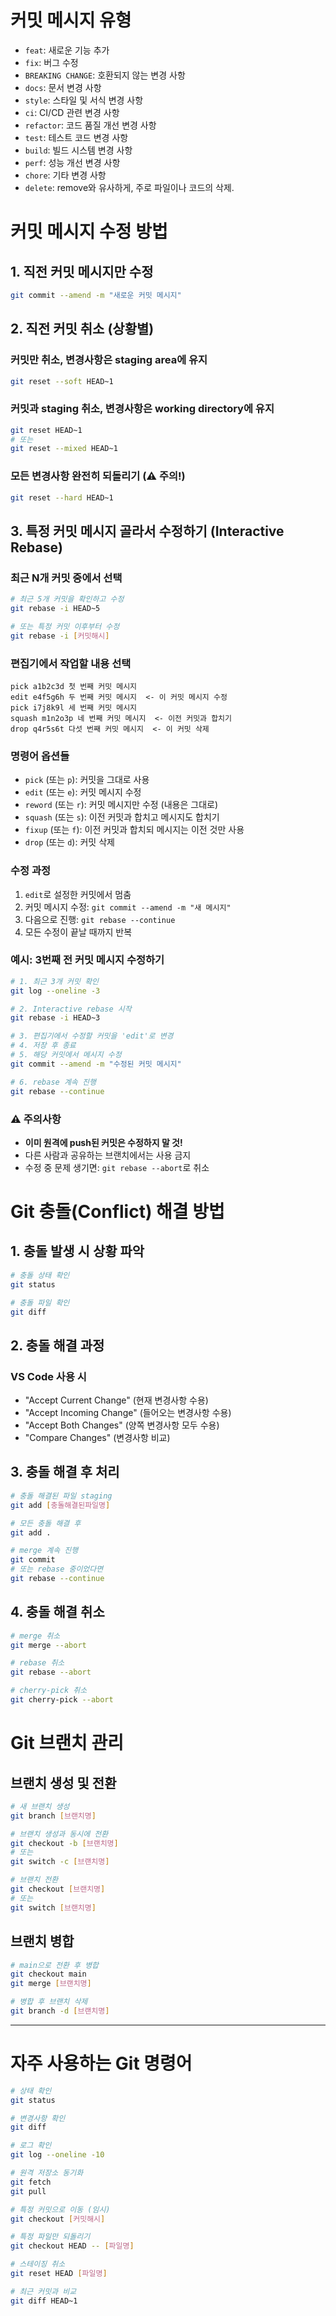 # 커밋 메시지 유형

- `feat`: 새로운 기능 추가
- `fix`: 버그 수정
- `BREAKING CHANGE`: 호환되지 않는 변경 사항
- `docs`: 문서 변경 사항
- `style`: 스타일 및 서식 변경 사항
- `ci`: CI/CD 관련 변경 사항
- `refactor`: 코드 품질 개선 변경 사항
- `test`: 테스트 코드 변경 사항
- `build`: 빌드 시스템 변경 사항
- `perf`: 성능 개선 변경 사항
- `chore`: 기타 변경 사항
- `delete`: remove와 유사하게, 주로 파일이나 코드의 삭제.

# 커밋 메시지 수정 방법

## 1. 직전 커밋 메시지만 수정

```bash
git commit --amend -m "새로운 커밋 메시지"
```

## 2. 직전 커밋 취소 (상황별)

### 커밋만 취소, 변경사항은 staging area에 유지

```bash
git reset --soft HEAD~1
```

### 커밋과 staging 취소, 변경사항은 working directory에 유지

```bash
git reset HEAD~1
# 또는
git reset --mixed HEAD~1
```

### 모든 변경사항 완전히 되돌리기 (⚠️ 주의!)

```bash
git reset --hard HEAD~1
```

## 3. 특정 커밋 메시지 골라서 수정하기 (Interactive Rebase)

### 최근 N개 커밋 중에서 선택

```bash
# 최근 5개 커밋을 확인하고 수정
git rebase -i HEAD~5

# 또는 특정 커밋 이후부터 수정
git rebase -i [커밋해시]
```

### 편집기에서 작업할 내용 선택

```
pick a1b2c3d 첫 번째 커밋 메시지
edit e4f5g6h 두 번째 커밋 메시지  <- 이 커밋 메시지 수정
pick i7j8k9l 세 번째 커밋 메시지
squash m1n2o3p 네 번째 커밋 메시지  <- 이전 커밋과 합치기
drop q4r5s6t 다섯 번째 커밋 메시지  <- 이 커밋 삭제
```

### 명령어 옵션들

- `pick` (또는 `p`): 커밋을 그대로 사용
- `edit` (또는 `e`): 커밋 메시지 수정
- `reword` (또는 `r`): 커밋 메시지만 수정 (내용은 그대로)
- `squash` (또는 `s`): 이전 커밋과 합치고 메시지도 합치기
- `fixup` (또는 `f`): 이전 커밋과 합치되 메시지는 이전 것만 사용
- `drop` (또는 `d`): 커밋 삭제

### 수정 과정

1. `edit`로 설정한 커밋에서 멈춤
2. 커밋 메시지 수정: `git commit --amend -m "새 메시지"`
3. 다음으로 진행: `git rebase --continue`
4. 모든 수정이 끝날 때까지 반복

### 예시: 3번째 전 커밋 메시지 수정하기

```bash
# 1. 최근 3개 커밋 확인
git log --oneline -3

# 2. Interactive rebase 시작
git rebase -i HEAD~3

# 3. 편집기에서 수정할 커밋을 'edit'로 변경
# 4. 저장 후 종료
# 5. 해당 커밋에서 메시지 수정
git commit --amend -m "수정된 커밋 메시지"

# 6. rebase 계속 진행
git rebase --continue
```

### ⚠️ 주의사항

- **이미 원격에 push된 커밋은 수정하지 말 것!**
- 다른 사람과 공유하는 브랜치에서는 사용 금지
- 수정 중 문제 생기면: `git rebase --abort`로 취소

# Git 충돌(Conflict) 해결 방법

## 1. 충돌 발생 시 상황 파악

```bash
# 충돌 상태 확인
git status

# 충돌 파일 확인
git diff
```

## 2. 충돌 해결 과정

### VS Code 사용 시

- "Accept Current Change" (현재 변경사항 수용)
- "Accept Incoming Change" (들어오는 변경사항 수용)
- "Accept Both Changes" (양쪽 변경사항 모두 수용)
- "Compare Changes" (변경사항 비교)

## 3. 충돌 해결 후 처리

```bash
# 충돌 해결된 파일 staging
git add [충돌해결된파일명]

# 모든 충돌 해결 후
git add .

# merge 계속 진행
git commit
# 또는 rebase 중이었다면
git rebase --continue
```

## 4. 충돌 해결 취소

```bash
# merge 취소
git merge --abort

# rebase 취소
git rebase --abort

# cherry-pick 취소
git cherry-pick --abort
```

# Git 브랜치 관리

## 브랜치 생성 및 전환

```bash
# 새 브랜치 생성
git branch [브랜치명]

# 브랜치 생성과 동시에 전환
git checkout -b [브랜치명]
# 또는
git switch -c [브랜치명]

# 브랜치 전환
git checkout [브랜치명]
# 또는
git switch [브랜치명]
```

## 브랜치 병합

```bash
# main으로 전환 후 병합
git checkout main
git merge [브랜치명]

# 병합 후 브랜치 삭제
git branch -d [브랜치명]
```

---

# 자주 사용하는 Git 명령어

```bash
# 상태 확인
git status

# 변경사항 확인
git diff

# 로그 확인
git log --oneline -10

# 원격 저장소 동기화
git fetch
git pull

# 특정 커밋으로 이동 (임시)
git checkout [커밋해시]

# 특정 파일만 되돌리기
git checkout HEAD -- [파일명]

# 스테이징 취소
git reset HEAD [파일명]

# 최근 커밋과 비교
git diff HEAD~1
```
